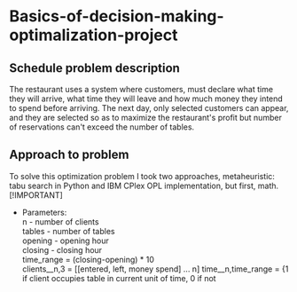 # Basics-of-decision-making-optimalization-project
## Schedule problem description
The restaurant uses a system where customers, must declare what time they will arrive,
what time they will leave and how much money they intend to spend before arriving.
The next day, only selected customers can appear, and they are selected so as to
maximize the restaurant's profit but number of reservations can't exceed the number of tables.
## Approach to problem
To solve this optimization problem I took two approaches,
metaheuristic: tabu search in Python and IBM CPlex OPL implementation, but first, math.
[!IMPORTANT]
- Parameters:  
n - number of clients  
tables - number of tables  
opening - opening hour  
closing - closing hour  
time_range = (closing-opening) * 10  
clients__n,3 = [[entered, left, money spend] ... n]
time__n,time_range = {1 if client occupies table in current unit of time, 0 if not
